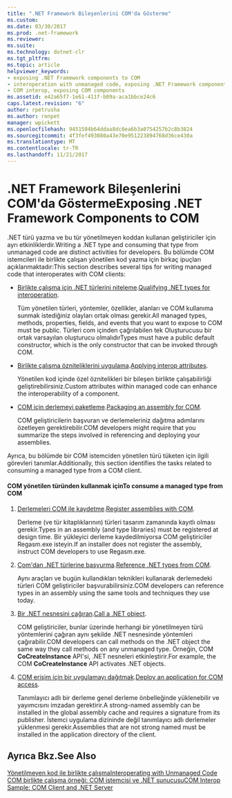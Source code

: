 ```yaml
---
title: ".NET Framework Bileşenlerini COM'da Gösterme"
ms.custom: 
ms.date: 03/30/2017
ms.prod: .net-framework
ms.reviewer: 
ms.suite: 
ms.technology: dotnet-clr
ms.tgt_pltfrm: 
ms.topic: article
helpviewer_keywords:
- exposing .NET Framework components to COM
- interoperation with unmanaged code, exposing .NET Framework components
- COM interop, exposing COM components
ms.assetid: e42a65f7-1e61-411f-b09a-aca1bbce24c6
caps.latest.revision: "6"
author: rpetrusha
ms.author: ronpet
manager: wpickett
ms.openlocfilehash: 9451504b64ddaa8dc0ea6b3a0754257b2c8b3824
ms.sourcegitcommit: 4f3fef493080a43e70e951223894768d36ce430a
ms.translationtype: MT
ms.contentlocale: tr-TR
ms.lasthandoff: 11/21/2017
---
```

# <a name="exposing-net-framework-components-to-com"></a><span data-ttu-id="56eea-102">.NET Framework Bileşenlerini COM'da Gösterme</span><span class="sxs-lookup"><span data-stu-id="56eea-102">Exposing .NET Framework Components to COM</span></span>
<span data-ttu-id="56eea-103">.NET türü yazma ve bu tür yönetilmeyen koddan kullanan geliştiriciler için ayrı etkinliklerdir.</span><span class="sxs-lookup"><span data-stu-id="56eea-103">Writing a .NET type and consuming that type from unmanaged code are distinct activities for developers.</span></span> <span data-ttu-id="56eea-104">Bu bölümde COM istemcileri ile birlikte çalışan yönetilen kod yazma için birkaç ipuçları açıklanmaktadır:</span><span class="sxs-lookup"><span data-stu-id="56eea-104">This section describes several tips for writing managed code that interoperates with COM clients:</span></span>  
  
-   <span data-ttu-id="56eea-105">[Birlikte çalışma için .NET türlerini niteleme](../../../docs/framework/interop/qualifying-net-types-for-interoperation.md).</span><span class="sxs-lookup"><span data-stu-id="56eea-105">[Qualifying .NET types for interoperation](../../../docs/framework/interop/qualifying-net-types-for-interoperation.md).</span></span>  
  
     <span data-ttu-id="56eea-106">Tüm yönetilen türleri, yöntemler, özellikler, alanları ve COM kullanıma sunmak istediğiniz olayları ortak olması gerekir.</span><span class="sxs-lookup"><span data-stu-id="56eea-106">All managed types, methods, properties, fields, and events that you want to expose to COM must be public.</span></span> <span data-ttu-id="56eea-107">Türleri com içinden çağrılabilen tek Oluşturucusu bir ortak varsayılan oluşturucu olmalıdır</span><span class="sxs-lookup"><span data-stu-id="56eea-107">Types must have a public default constructor, which is the only constructor that can be invoked through COM.</span></span>  
  
-   <span data-ttu-id="56eea-108">[Birlikte çalışma özniteliklerini uygulama](../../../docs/framework/interop/applying-interop-attributes.md).</span><span class="sxs-lookup"><span data-stu-id="56eea-108">[Applying interop attributes](../../../docs/framework/interop/applying-interop-attributes.md).</span></span>  
  
     <span data-ttu-id="56eea-109">Yönetilen kod içinde özel öznitelikleri bir bileşen birlikte çalışabilirliği geliştirebilirsiniz.</span><span class="sxs-lookup"><span data-stu-id="56eea-109">Custom attributes within managed code can enhance the interoperability of a component.</span></span>  
  
-   <span data-ttu-id="56eea-110">[COM için derlemeyi paketleme](../../../docs/framework/interop/packaging-an-assembly-for-com.md).</span><span class="sxs-lookup"><span data-stu-id="56eea-110">[Packaging an assembly for COM](../../../docs/framework/interop/packaging-an-assembly-for-com.md).</span></span>  
  
     <span data-ttu-id="56eea-111">COM geliştiricilerin başvuran ve derlemeleriniz dağıtma adımlarını özetleyen gerektirebilir.</span><span class="sxs-lookup"><span data-stu-id="56eea-111">COM developers might require that you summarize the steps involved in referencing and deploying your assemblies.</span></span>  
  
 <span data-ttu-id="56eea-112">Ayrıca, bu bölümde bir COM istemciden yönetilen türü tüketen için ilgili görevleri tanımlar.</span><span class="sxs-lookup"><span data-stu-id="56eea-112">Additionally, this section identifies the tasks related to consuming a managed type from a COM client.</span></span>  
  
#### <a name="to-consume-a-managed-type-from-com"></a><span data-ttu-id="56eea-113">COM yönetilen türünden kullanmak için</span><span class="sxs-lookup"><span data-stu-id="56eea-113">To consume a managed type from COM</span></span>  
  
1.  <span data-ttu-id="56eea-114">[Derlemeleri COM ile kaydetme](../../../docs/framework/interop/registering-assemblies-with-com.md).</span><span class="sxs-lookup"><span data-stu-id="56eea-114">[Register assemblies with COM](../../../docs/framework/interop/registering-assemblies-with-com.md).</span></span>  
  
     <span data-ttu-id="56eea-115">Derleme (ve tür kitaplıklarının) türleri tasarım zamanında kayıtlı olması gerekir.</span><span class="sxs-lookup"><span data-stu-id="56eea-115">Types in an assembly (and type libraries) must be registered at design time.</span></span> <span data-ttu-id="56eea-116">Bir yükleyici derleme kaydedilmiyorsa COM geliştiriciler Regasm.exe isteyin.</span><span class="sxs-lookup"><span data-stu-id="56eea-116">If an installer does not register the assembly, instruct COM developers to use Regasm.exe.</span></span>  
  
2.  <span data-ttu-id="56eea-117">[Com'dan .NET türlerine başvurma](../../../docs/framework/interop/how-to-reference-net-types-from-com.md).</span><span class="sxs-lookup"><span data-stu-id="56eea-117">[Reference .NET types from COM](../../../docs/framework/interop/how-to-reference-net-types-from-com.md).</span></span>  
  
     <span data-ttu-id="56eea-118">Aynı araçları ve bugün kullandıkları teknikleri kullanarak derlemedeki türleri COM geliştiriciler başvurabilirsiniz.</span><span class="sxs-lookup"><span data-stu-id="56eea-118">COM developers can reference types in an assembly using the same tools and techniques they use today.</span></span>  
  
3.  <span data-ttu-id="56eea-119">[Bir .NET nesnesini çağıran](http://msdn.microsoft.com/en-us/40c9626c-aea6-4bad-b8f0-c1de462efd33).</span><span class="sxs-lookup"><span data-stu-id="56eea-119">[Call a .NET object](http://msdn.microsoft.com/en-us/40c9626c-aea6-4bad-b8f0-c1de462efd33).</span></span>  
  
     <span data-ttu-id="56eea-120">COM geliştiriciler, bunlar üzerinde herhangi bir yönetilmeyen türü yöntemlerini çağıran aynı şekilde .NET nesnesinde yöntemleri çağırabilir.</span><span class="sxs-lookup"><span data-stu-id="56eea-120">COM developers can call methods on the .NET object the same way they call methods on any unmanaged type.</span></span> <span data-ttu-id="56eea-121">Örneğin, COM **CoCreateInstance** API'si, .NET nesneleri etkinleştirir.</span><span class="sxs-lookup"><span data-stu-id="56eea-121">For example, the COM **CoCreateInstance** API activates .NET objects.</span></span>  
  
4.  <span data-ttu-id="56eea-122">[COM erişim için bir uygulamayı dağıtmak](http://msdn.microsoft.com/en-us/fb63564c-c1b9-4655-a094-a235625882ce).</span><span class="sxs-lookup"><span data-stu-id="56eea-122">[Deploy an application for COM access](http://msdn.microsoft.com/en-us/fb63564c-c1b9-4655-a094-a235625882ce).</span></span>  
  
     <span data-ttu-id="56eea-123">Tanımlayıcı adlı bir derleme genel derleme önbelleğinde yüklenebilir ve yayımcısını imzadan gerektirir.</span><span class="sxs-lookup"><span data-stu-id="56eea-123">A strong-named assembly can be installed in the global assembly cache and requires a signature from its publisher.</span></span> <span data-ttu-id="56eea-124">İstemci uygulama dizininde değil tanımlayıcı adlı derlemeler yüklenmesi gerekir.</span><span class="sxs-lookup"><span data-stu-id="56eea-124">Assemblies that are not strong named must be installed in the application directory of the client.</span></span>  
  
## <a name="see-also"></a><span data-ttu-id="56eea-125">Ayrıca Bkz.</span><span class="sxs-lookup"><span data-stu-id="56eea-125">See Also</span></span>  
 [<span data-ttu-id="56eea-126">Yönetilmeyen kod ile birlikte çalışma</span><span class="sxs-lookup"><span data-stu-id="56eea-126">Interoperating with Unmanaged Code</span></span>](../../../docs/framework/interop/index.md)  
 [<span data-ttu-id="56eea-127">COM birlikte çalışma örneği: COM istemcisi ve .NET sunucusu</span><span class="sxs-lookup"><span data-stu-id="56eea-127">COM Interop Sample: COM Client and .NET Server</span></span>](../../../docs/framework/interop/com-interop-sample-com-client-and-net-server.md)
